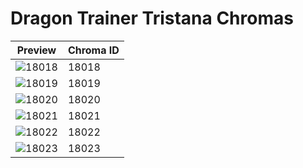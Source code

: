 # Dragon Trainer Tristana Chromas

| Preview | Chroma ID |
|---------|-----------|
| ![18018](https://raw.communitydragon.org/latest/plugins/rcp-be-lol-game-data/global/default/v1/champion-chroma-images/18/18018.png) | 18018 |
| ![18019](https://raw.communitydragon.org/latest/plugins/rcp-be-lol-game-data/global/default/v1/champion-chroma-images/18/18019.png) | 18019 |
| ![18020](https://raw.communitydragon.org/latest/plugins/rcp-be-lol-game-data/global/default/v1/champion-chroma-images/18/18020.png) | 18020 |
| ![18021](https://raw.communitydragon.org/latest/plugins/rcp-be-lol-game-data/global/default/v1/champion-chroma-images/18/18021.png) | 18021 |
| ![18022](https://raw.communitydragon.org/latest/plugins/rcp-be-lol-game-data/global/default/v1/champion-chroma-images/18/18022.png) | 18022 |
| ![18023](https://raw.communitydragon.org/latest/plugins/rcp-be-lol-game-data/global/default/v1/champion-chroma-images/18/18023.png) | 18023 |